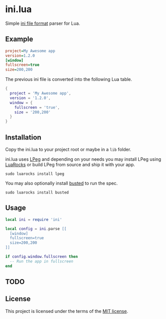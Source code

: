 # ini.lua
Simple [ini file format][3] parser for Lua.

## Example

```ini
project=My Awesome app
version=1.2.0
[window]
fullscreen=true
size=200,200
```

The previous ini file is converted into the following Lua table.

```lua
{
  project = 'My Awesome app',
  version = '1.2.0',
  window = {
    fullscreen = 'true',
    size = '200,200'
  }
}
```

## Installation

Copy the ini.lua to your project root or maybe in a ```lib``` folder.

ini.lua uses [LPeg][1] and depending on your needs you may install LPeg using [LuaRocks][5] or build LPeg from source and ship it with your app.

```
sudo luarocks install lpeg
```

You may also optionally install [busted][2] to run the spec.
```
sudo luarocks install busted
```

## Usage

```lua
local ini = require 'ini'

local config = ini.parse [[
  [window]
  fullscreen=true
  size=200,200
]]

if config.window.fullscreen then
  -- Run the app in fullscreen
end
```

## TODO

## License
This project is licensed under the terms of the [MIT license][4].

[1]:http://www.inf.puc-rio.br/~roberto/lpeg/
[2]:http://olivinelabs.com/busted/
[3]:https://en.wikipedia.org/wiki/INI_file
[4]:https://opensource.org/licenses/MIT
[5]:https://luarocks.org/
